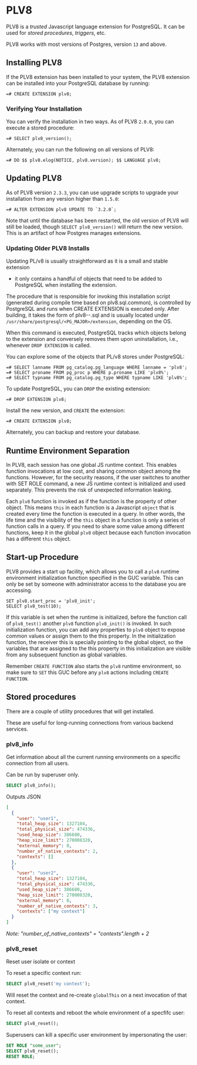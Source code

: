 # PLV8

PLV8 is a _trusted_ Javascript language extension for PostgreSQL. It can be
used for _stored procedures_, _triggers_, etc.

PLV8 works with most versions of Postgres, version `13` and above.


## Installing PLV8

If the PLV8 extension has been installed to your system, the PLV8 extension can
be installed into your PostgreSQL database by running:

```
=# CREATE EXTENSION plv8;
```

### Verifying Your Installation

You can verify the installation in two ways. As of PLV8 `2.0.0`, you can
execute a stored procedure:

```
=# SELECT plv8_version();
```

Alternately, you can run the following on all versions of PLV8:

```
=# DO $$ plv8.elog(NOTICE, plv8.version); $$ LANGUAGE plv8;
```

## Updating PLV8

As of PLV8 version `2.3.3`, you can use upgrade scripts to upgrade your
installation from any version higher than `1.5.0`:

```
=# ALTER EXTENSION plv8 UPDATE TO `3.2.0`;
```

Note that until the database has been restarted, the old version of PLV8 will
still be loaded, though `SELECT plv8_version()` will return the new version.
This is an artifact of how Postgres manages extensions.

### Updating Older PLV8 Installs

Updating PL/v8 is usually straightforward as it is a small and stable extension

- it only contains a handful of objects that need to be added to PostgreSQL
  when installing the extension.

The procedure that is responsible for invoking this installation script
(generated during compile time based on plv8.sql.common), is controlled by
PostgreSQL and runs when CREATE EXTENSION is executed only. After building, it
takes the form of plv8--<version>.sql and is usually located under
`/usr/share/postgresql/<PG_MAJOR>/extension`, depending on the OS.

When this command is executed, PostgreSQL tracks which objects belong to the
extension and conversely removes them upon uninstallation, i.e., whenever
`DROP EXTENSION` is called.

You can explore some of the objects that PL/v8 stores under PostgreSQL:

```
=# SELECT lanname FROM pg_catalog.pg_language WHERE lanname = 'plv8';
=# SELECT proname FROM pg_proc p WHERE p.proname LIKE 'plv8%';
=# SELECT typname FROM pg_catalog.pg_type WHERE typname LIKE 'plv8%';
```

To update PostgreSQL, you can `DROP` the existing extension:

```
=# DROP EXTENSION plv8;
```

Install the new version, and `CREATE` the extension:

```
=# CREATE EXTENSION plv8;
```

Alternately, you can backup and restore your database.

## Runtime Environment Separation

In PLV8, each session has one global JS runtime context. This enables function
invocations at low cost, and sharing common object among the functions. However,
for the security reasons, if the user switches to another with SET ROLE command,
a new JS runtime context is initialized and used separately. This prevents the
risk of unexpected information leaking.

Each `plv8` function is invoked as if the function is the property of other
object. This means `this` in each function is a Javascript `object` that is created
every time the function is executed in a query. In other words, the life time and
the visibility of the `this` object in a function is only a series of function calls in
a query. If you need to share some value among different functions, keep it in the
global `plv8` object because each function invocation has a different `this` object.

## Start-up Procedure

PLV8 provides a start up facility, which allows you to call a `plv8` runtime
environment initialization function specified in the GUC variable. This can
only be set by someone with administrator access to the database you are
accessing.

```
SET plv8.start_proc = 'plv8_init';
SELECT plv8_test(10);
```

If this variable is set when the runtime is initialized, before the function
call of `plv8_test()` another `plv8` function `plv8_init()` is invoked. In such
initialization function, you can add any properties to `plv8` object to expose
common values or assign them to the this property. In the initialization function,
the receiver this is specially pointing to the global object, so the variables
that are assigned to the this property in this initialization are visible from
any subsequent function as global variables.

Remember `CREATE FUNCTION` also starts the `plv8` runtime environment, so make
sure to `SET` this GUC before any `plv8` actions including `CREATE FUNCTION`.

## Stored procedures

There are a couple of utility procedures that will get installed.

These are useful for long-running connections from various backend services.

### plv8_info

Get information about all the current running environments
on a specific connection from all users.

Can be run by superuser only.

```sql
SELECT plv8_info();
```

Outputs JSON

```json
[
  {
    "user": "user1",
    "total_heap_size": 1327104,
    "total_physical_size": 474336,
    "used_heap_size": 386680,
    "heap_size_limit": 270008320,
    "external_memory": 0,
    "number_of_native_contexts": 2,
    "contexts": []
  },
  {
    "user": "user2",
    "total_heap_size": 1327104,
    "total_physical_size": 474336,
    "used_heap_size": 386680,
    "heap_size_limit": 270008320,
    "external_memory": 0,
    "number_of_native_contexts": 3,
    "contexts": ["my context"]
  }
]
```

_Note: "number_of_native_contexts" = "contexts".length + 2_

### plv8_reset

Reset user isolate or context

To reset a specific context run:

```sql
SELECT plv8_reset('my context');
```

Will reset the context and re-create `globalThis` on a next invocation of that context.

To reset all contexts and reboot the whole environment of a specfifc user:

```sql
SELECT plv8_reset();
```

Superusers can kill a specific user environment by impersonating the user:

```sql
SET ROLE "some_user";
SELECT plv8_reset();
RESET ROLE;
```
